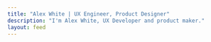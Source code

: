 ```yaml
---
title: "Alex White | UX Engineer, Product Designer"
description: "I'm Alex White, UX Developer and product maker."
layout: feed
---
```

